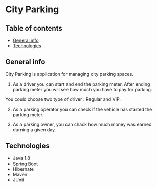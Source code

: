 # City Parking

## Table of contents
* [General info](#general-info)
* [Technologies](#technologies)


## General info 

City Parking is application for managing city parking spaces.

1. As a driver you can start and end the parking meter. After ending parking meter you will see how much you have to pay for parking.

You could choose two type of driver : Regular and VIP. 

2. As a parking operator you can check if the vehicle has started the parking meter.

3. As a parking owner, you can chack how much money was earned durning a given day.

## Technologies
* Java 1.8
* Spring Boot
* Hibernate
* Maven 
* JUnit 

